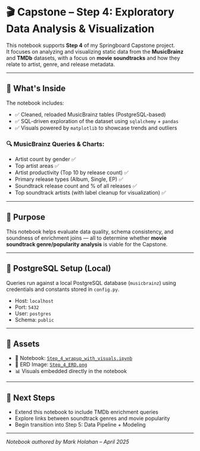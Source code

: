 # 🎬 Capstone – Step 4: Exploratory Data Analysis & Visualization

This notebook supports **Step 4** of my Springboard Capstone project.  
It focuses on analyzing and visualizing static data from the **MusicBrainz** and **TMDb** datasets, with a focus on **movie soundtracks** and how they relate to artist, genre, and release metadata.

---

## 📘 What's Inside

The notebook includes:

- ✅ Cleaned, reloaded MusicBrainz tables (PostgreSQL-based)
- ✅ SQL-driven exploration of the dataset using `sqlalchemy` + `pandas`
- ✅ Visuals powered by `matplotlib` to showcase trends and outliers

### 🔍 MusicBrainz Queries & Charts:
- Artist count by gender ✅
- Top artist areas ✅
- Artist productivity (Top 10 by release count) ✅
- Primary release types (Album, Single, EP) ✅
- Soundtrack release count and % of all releases ✅
- Top soundtrack artists (with label cleanup for visualization) ✅

---

## 🧠 Purpose

This notebook helps evaluate data quality, schema consistency, and soundness of enrichment joins — all to determine whether **movie soundtrack genre/popularity analysis** is viable for the Capstone.

---

## 🔌 PostgreSQL Setup (Local)

Queries run against a local PostgreSQL database (`musicbrainz`) using credentials and constants stored in `config.py`.

- Host: `localhost`
- Port: `5432`
- User: `postgres`
- Schema: `public`

---

## 📎 Assets

- 📓 Notebook: [`Step_4_wrapup_with_visuals.ipynb`](./Step_4_wrapup_with_visuals.ipynb)
- 🧭 ERD Image: [`Step_4_ERD.png`](./Step_4_ERD.png)
- 📊 Visuals embedded directly in the notebook

---

## 🔁 Next Steps

- Extend this notebook to include TMDb enrichment queries
- Explore links between soundtrack genres and movie popularity
- Begin transition into Step 5: Data Pipeline + Modeling

---

*Notebook authored by Mark Holahan – April 2025*  
